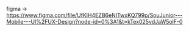 figma -> https://www.figma.com/file/UfKlH4EZB6eNITwxKQ799p/SouJunior---Mobile---UI%2FUX-Design?node-id=0%3A1&t=kTex025vdJaW5olF-0